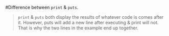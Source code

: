#Difference between `print` & `puts`.

>`print` & `puts` both display the results of whatever code
>is comes after it. However, puts will add a new line after
>executing & print will not.
>That is why the two lines in the example end up together.
